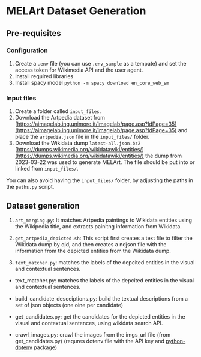 # MELArt Dataset Generation

## Pre-requisites

### Configuration

1. Create a `.env` file (you can use `.env_sample` as a tempate) and set the access token for Wikimedia API and the user agent.
2. Install required libraries
3. Install spacy model `python -m spacy download en_core_web_sm`

### Input files
1. Create a folder called `input_files`.
2. Download the Artpedia dataset from [https://aimagelab.ing.unimore.it/imagelab/page.asp?IdPage=35](https://aimagelab.ing.unimore.it/imagelab/page.asp?IdPage=35) and place the `artpedia.json` file in the `input_files/` folder.
3. Download the Wikidata dump `latest-all.json.bz2` [https://dumps.wikimedia.org/wikidatawiki/entities/](https://dumps.wikimedia.org/wikidatawiki/entities/) the dump from 2023-03-22 was used to generate MELArt. The file should be put into or linked from `input_files/`.

You can also avoid having the `input_files/` folder, by adjusting the paths in the `paths.py` script.

## Dataset generation

1. `art_merging.py`: It matches Artpedia paintings to Wikidata entities using the Wikipedia title, and extracts painitng information from Wikidata.

2. `get_artpedia_depicted.sh`: This script first creates a text file to filter the Wikidata dump by qid, and then creates a ndjson file with the information from the depicted entities from the Wikidata dump.

3. `text_matcher.py`: matches the labels of the depcited entities in the visual and contextual sentences.


- text_matcher.py: matches the labels of the depcited entities in the visual and contextual sentences.

- build_candidate_desceiptions.py: build the textual descriptions from a set of json objects (one oine per candidate)

- get_candidates.py: get the candidates for the depicted entities in the visual and contextual sentences, using wikidata search API.

- crawl_images.py: crawl the images from the imgs_url file (from get_candidates.py) (requres dotenv file with the API key and [python-dotenv](https://github.com/theskumar/python-dotenv) package)
